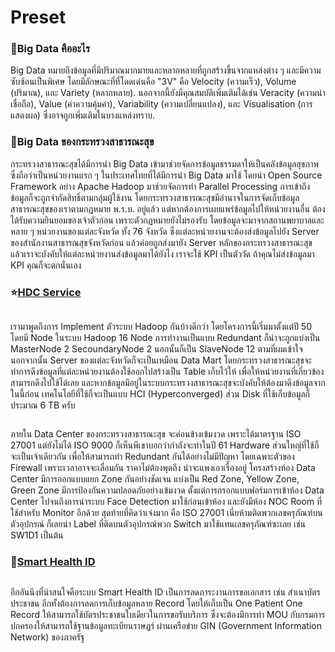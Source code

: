 # Preset

### 🥏Big Data คืออะไร

Big Data หมายถึงข้อมูลที่มีปริมาณมากมายและหลากหลายที่ถูกสร้างขึ้นจากแหล่งต่าง ๆ และมีความซับซ้อนเป็นพิเศษ โดยมีลักษณะที่ที่โดดเด่นคือ "3V" คือ Velocity (ความเร็ว), Volume (ปริมาณ), และ Variety (หลากหลาย). นอกจากนี้ยังมีคุณสมบัติเพิ่มเติมได้เช่น Veracity (ความน่าเชื่อถือ), Value (ค่าความคุ้มค่า), Variability (ความเปลี่ยนแปลง), และ Visualisation (การแสดงผล) ซึ่งอาจถูกเพิ่มเติมในบางแหล่งทราบ.

### 🚀Big Data ของกระทรวงสาธารณะสุข

กระทรวงสาธารณะสุขได้มีการนำ Big Data เข้ามาช่วยจัดการข้อมูลธรรมดาให้เป็นคลังข้อมูลสุขภาพ ซึ่งถือว่าเป็นหน่วยงานแรก ๆ ในประเทศไทยที่ได้มีการนำ Big Data มาใช้ โดยนำ Open Source Framework อย่าง Apache Hadoop มาช่วยจัดการทำ Parallel Processing การเข้าถึงข้อมูลก็จะถูกจำกัดสิทธิ์ตามกลุ่มผู้ใช้งาน โดยกระทรวงสาธารณะสุขมีอำนาจในการจัดเก็บข้อมูลสาธารณะสุขของเราตามกฏหมาย พ.ร.บ. อยู่แล้ว แต่หากต้องการเผยแพร่ข้อมูลไปให้หน่วยงานอื่น ต้องได้รับความยินยอมของเจ้าตัวก่อน เพราะตัวกฏหมายยังไม่รองรับ โดยข้อมูลจะมาจากสถานพยาบาลและหลาย ๆ หน่วยงานของแต่ละจังหวัด ทั้ง 76 จังหวัด ซึ่งแต่ละหน่วยงานจะต้องส่งข้อมูลไปยัง Server ของสำนักงานสาธารณสุขจังหวัดก่อน แล้วค่อยถูกส่งมายัง Server หลักของกระทรวงสาธารณะสุข แล้วเราจะบังคับให้แต่ละหน่วยงานส่งข้อมูลมาได้ยังไง เราจะใช้ KPI เป็นตัววัด ถ้าคุณไม่ส่งข้อมูลมา KPI คุณก็จะตกนั่นเอง

### ⭐[HDC Service](https://hdcservice.moph.go.th/)

<figure><img src="https://codeinsane.files.wordpress.com/2018/04/hdc-01.png" alt=""><figcaption></figcaption></figure>

เรามาพูดถึงการ Implement ตัวระบบ Hadoop กันบ้างดีกว่า โดยโครงการนี้เริ่มมาตั้งแต่ปี 50 โดยมี Node ในระบบ Hadoop 16 Node การทำงานเป็นแบบ Redundant ก็น่าจะถูกแบ่งเป็น MasterNode 2 SecoundaryNode 2 นอกนั้นก็เป็น SlaveNode 12 ตามที่ผมเข้าใจ นอกจากนั้น Server ของแต่ละจังหวัดก็จะเป็นเหมือน Data Mart โดยกระทรวงสาธารณะสุขจะทำการดึงข้อมูลที่แต่ละหน่วยงานต้องใช้ออกไปสร้างเป็น Table เก็บไว้ให้ เพื่อให้หน่วยงานที่เกี่ยวข้องสามารถดึงไปใช้ได้เลย และหากข้อมูลมีอยู่ในระบบกระทรวงสาธารณะสุขจะบังคับให้ต้องมาดึงข้อมูลจากในนี้ก่อน เทคโนโลยีที่ใช้ก็จะเป็นแบบ HCI (Hyperconverged) ส่วน Disk ที่ใช้เก็บข้อมูลก็ประมาณ 6 TB ครับ

<figure><img src="https://codeinsane.files.wordpress.com/2018/04/hdc-02.png" alt=""><figcaption></figcaption></figure>

ภายใน Data Center ของกระทรวงสาธารณะสุข จะค่อนข้างเข้มงวด เพราะได้มาตรฐาน ISO 27001 แต่ยังไม่ได้ ISO 9000 ก็เห็นพีเขาบอกว่ากำลังจะทำในปี 61 Hardware ส่วนใหญ่ที่ใช้ก็จะเป็นเจ้าเดียวกัน เพื่อให้สามารถทำ Redundant กันได้อย่างไม่มีปัญหา โดยเฉพาะตัวของ Firewall เพราะเวลาอาจจะเลื่อมกัน ราคาไม่ต้องพุดถึง น่าจะแพงเอาเรื่องอยู่ โครงสร้างห้อง Data Center มีการออกแบบแยก Zone กันอย่างชัดเจน แบ่งเป็น Red Zone, Yellow Zone, Green Zone มีการป้องกันความปลอดภัยอย่างเข้มงวด ตั้งแต่การกรอกแบบฟอร์มการเข้าห้อง Data Center ไปจนถึงการนำระบบ Face Detection มาใช้ก่อนเข้าห้อง และยังมีห้อง NOC Room ที่ใช้สำหรับ Monitor อีกด้วย สุดท้ายที่คิดว่าเจ๋งมาก คือ ISO 27001 เนี่ยห้ามติดพวกเลขครุภัณฑ์บนตัวอุปกรณ์ ก็เลยนำ Label ที่ติดบนตัวอุปกรณ์พวก Switch มาใช้แทนเลขครุภัณฑ์ซะเลย เช่น SW1D1 เป็นต้น

### 🧩[Smart Health ID](http://61.19.32.29/hdc/main/index\_pk.php)

<figure><img src="https://codeinsane.files.wordpress.com/2018/04/hdc-03.png" alt=""><figcaption></figcaption></figure>

อีกอันนึงที่น่าสนใจคือระบบ Smart Health ID เป็นการลดภาระงานการขอเอกสาร เช่น สำเนาบัตรประชาชน อีกทั้งต้องการลดการเก็บข้อมูลหลาย Record โดยให้เก็บเป็น One Patient One Record ให้สามารถใช้บัตรประชาชนใบเดียวในการขอรับบริการ ซึ่งจะต้องมีการทำ MOU กับกรมการปกครองให้สามารถใช้ฐานข้อมูลทะเบียนราษฎร์ ผ่านเครือข่าย GIN (Government Information Network) ของภาครัฐ
